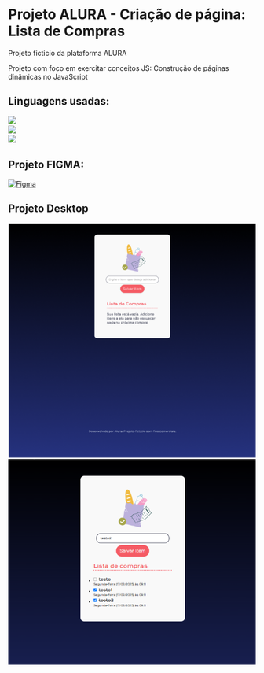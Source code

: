 <h1>Projeto ALURA - Criação de página: Lista de Compras</h1>
<p>Projeto ficticio da plataforma ALURA</p>
<p>Projeto com foco em exercitar conceitos JS: Construção de páginas dinâmicas no JavaScript</p>
<h2>Linguagens usadas:</h2>
<p>
 
<img src="https://img.shields.io/badge/JavaScript-F7DF1E?style=for-the-badge&logo=javascript&logoColor=black"> </br>
<img src="https://img.shields.io/badge/HTML5-E34F26?style=for-the-badge&logo=html5&logoColor=white"> </br>
<img src="https://img.shields.io/badge/CSS-239120?&style=for-the-badge&logo=css3&logoColor=white"> </br>

</p>


 
<h2>Projeto FIGMA:</h2>

[![Figma](https://img.icons8.com/color/22/000000/figma.png)](https://www.figma.com/design/QtW96TPE97jTKiTbl2ZNcD/JavaScript%3A-construindo-p%C3%A1ginas-din%C3%A2micas-%7C-Checklist?node-id=0-1&p=f&t=bcASzZp99xSh5sNy-0)

<h2>Projeto Desktop</h2>
<img src="https://github.com/danielcoosta1/Lista-de-Compras/blob/main/4299-javascript-projeto-base/img/desktop1.PNG?raw=true">
<img src="https://github.com/danielcoosta1/Lista-de-Compras/blob/main/4299-javascript-projeto-base/img/desktop2.PNG?raw=true">
